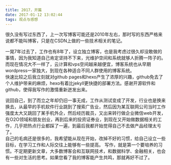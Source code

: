```yaml
---
title: 2017，开篇
date: 2017-01-12 13:02:44
tags: 观点与感想
---
```


很久没有写过东西了，上一次写博客可能还是2010年左右，那时写的东西严格来说都不能叫博客，只是在CSDN上做的一些技术相关的笔记。  

一晃7年过去了，工作也有8年了，设立独立博客，也是我考虑过很久却没敢做的事情，因为我知道自己肯定坚持不下来，光维护空间和系统就够人折腾一阵子的。  
而现在情况大不一样了，云计算和vps空间越来越便宜，博客系统也从早期wordpress一家独大，到现在各种适合不同人群使用的博客系统。  
快速比较之后我立刻就对github pages和hexo产生了浓厚的兴趣，github免去了个人维护带来的麻烦，hexo有着比jekyll更快捷的部署方法。感谢开源软件和github，使得我写作的激情重新迸发出来。

说回自己，到了而立之年却仍旧一事无成，工作从测试变成了开发，行业也是换来换去，从最早的手机软件行业跳到了搜索广告业，然后因为某互联网公司当时工作强度太大又跳回了某手机外企，然后经历裁员，又出来转行做企业微信web开发，在O2O领域和朋友创业，再到后来的投资证券业，到现在又开始做数据相关的工作，几乎把热点行业都踩了一遍，到最后我都开始觉得自己不去做产品经理太亏了。  
自己的毛病还是很多的，我希望能从现在开始，改掉不好的习惯，给自己设立一些目标，在学习工作和人际交往上能够有一些提高。
写作，就是第一个要培养的习惯。不定期更新文章，大多数博客会和互联网技术，和数据科学、金融相关，也会有一些对生活的思考。如果您看了我的博客能产生共鸣，那就再好不过了。
